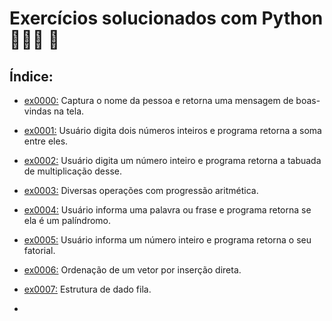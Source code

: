 # Exercícios solucionados com Python 👩🏻‍💻 🐍

## Índice:

- [ex0000:](exercicio_py/ex0000_boas_vindas) Captura o nome da pessoa e retorna uma mensagem de boas-vindas na tela.

- [ex0001:](exercicio_py/ex0001_soma_numeros) Usuário digita dois números inteiros e programa retorna a soma entre eles.

- [ex0002:](exercicio_py/ex0002_tabuada_multiplicacao) Usuário digita um número inteiro e programa retorna a tabuada de multiplicação desse.

- [ex0003:](exercicio_py/ex0003_progressao_aritmetica) Diversas operações com progressão aritmética.

- [ex0004:](exercicio_py/ex0004_palindromo) Usuário informa uma palavra ou frase e programa retorna se ela é um palíndromo.

- [ex0005:](exercicio_py/ex0005_fatorial) Usuário informa um número inteiro e programa retorna o seu fatorial.

- [ex0006:](exercicio_py/ex0006_insercao_direta) Ordenação de um vetor por inserção direta.

- [ex0007:](exercicio_py/ex0007_fila) Estrutura de dado fila.
- 